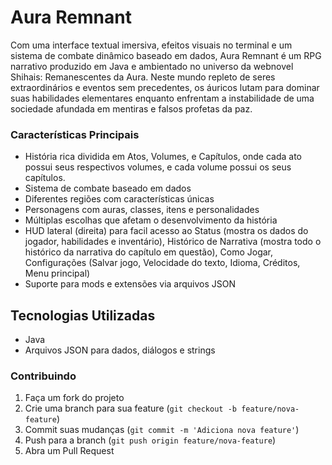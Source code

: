 # Aura Remnant

Com uma interface textual imersiva, efeitos visuais no terminal e um sistema de combate dinâmico baseado em dados, Aura Remnant é um RPG narrativo produzido em Java e ambientado no universo da webnovel Shihais: Remanescentes da Aura. Neste mundo repleto de seres extraordinários e eventos sem precedentes, os áuricos lutam para dominar suas habilidades elementares enquanto enfrentam a instabilidade de uma sociedade afundada em mentiras e falsos profetas da paz.

### Características Principais

- História rica dividida em Atos, Volumes, e Capítulos, onde cada ato possui seus respectivos volumes, e cada volume possui os seus capítulos.
- Sistema de combate baseado em dados
- Diferentes regiões com características únicas
- Personagens com auras, classes, itens e personalidades
- Múltiplas escolhas que afetam o desenvolvimento da história
- HUD lateral (direita) para facil acesso ao Status (mostra os dados do jogador, habilidades e inventário), Histórico de Narrativa (mostra todo o histórico da narrativa do capítulo em questão), Como Jogar, Configurações (Salvar jogo, Velocidade do texto, Idioma, Créditos, Menu principal)
- Suporte para mods e extensões via arquivos JSON

## Tecnologias Utilizadas

- Java
- Arquivos JSON para dados, diálogos e strings

### Contribuindo

1. Faça um fork do projeto
2. Crie uma branch para sua feature (`git checkout -b feature/nova-feature`)
3. Commit suas mudanças (`git commit -m 'Adiciona nova feature'`)
4. Push para a branch (`git push origin feature/nova-feature`)
5. Abra um Pull Request